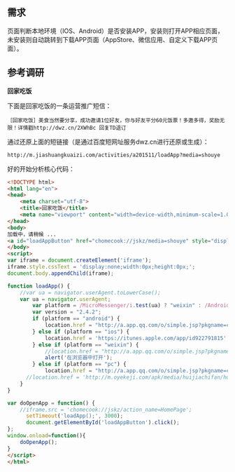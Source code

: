 需求
--------

页面判断本地环境（IOS、Android）是否安装APP，安装则打开APP相应页面，未安装则自动跳转到下载APP页面（AppStore、微信应用、自定义下载APP页面）。

参考调研
------------

**回家吃饭**

下面是回家吃饭的一条运营推广短信：

    ［回家吃饭］美食当然要分享，成功邀请1位好友，你与好友平分60元饭票！多邀多得，奖励无限！详情戳http://dwz.cn/2XWhBc 回复TD退订
    
通过还原上面的短链接（是通过百度短网址服务dwz.cn进行还原或生成）：

    http://m.jiashuangkuaizi.com/activities/a201511/loadApp?media=shouye

好的开始分析核心代码：
```html
<!DOCTYPE html>
<html lang="en">
<head>
    <meta charset="utf-8">
    <title>回家吃饭</title>
    <meta name="viewport" content="width=device-width,minimum-scale=1.0,maximum-scale=1.0,user-scalable=no">
</head>
<body>
加载中，请稍候 ...
<a id="loadAppButton" href="chomecook://jskz/media=shouye" style="display:none;width:0px;height:0px;"></a>
</body>
<script>
var iframe = document.createElement('iframe');
iframe.style.cssText = 'display:none;width:0px;height:0px;';
document.body.appendChild(iframe);

function loadApp() {
    //var ua = navigator.userAgent.toLowerCase();
    var ua = navigator.userAgent;
        var platform = /MicroMessenger/i.test(ua) ? "weixin" : /Android/i.test(ua) ? "android" : /iPhone|iPad|iPod/i.test(ua) ? "ios" : "pc";
        var version = "2.4.2";
        if (platform == "android") {
            location.href = "http://a.app.qq.com/o/simple.jsp?pkgname=com.privatekitchen.huijia";
        } else if (platform == "ios") {
            location.href = 'https://itunes.apple.com/app/id922791815';
        } else if (platform == "weixin") {
            //location.href = "http://a.app.qq.com/o/simple.jsp?pkgname=com.privatekitchen.huijia";
            alert('在浏览器中打开');
        } else if (platform == "pc") {
            location.href = "http://a.app.qq.com/o/simple.jsp?pkgname=com.privatekitchen.huijia";
      //location.href = 'http://m.oyekeji.com/apk/media/huijiachifan/huijiachifan_user_' + version + '.apk';
    }
}

var doOpenApp = function() {
    //iframe.src = 'chomecook://jskz/action_name=HomePage';
	  setTimeout('loadApp();', 3000);
	  document.getElementById('loadAppButton').click();
};
window.onload=function(){
    doOpenApp();
}
</script>
</html>
```
